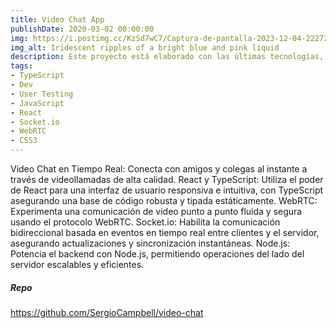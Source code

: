 ```yaml
---
title: Video Chat App
publishDate: 2020-03-02 00:00:00
img: https://i.postimg.cc/KzSd7wC7/Captura-de-pantalla-2023-12-04-222723.png
img_alt: Iridescent ripples of a bright blue and pink liquid
description: Este proyecto está elaborado con las últimas tecnologías, incluyendo React para un frontend dinámico e interactivo, TypeScript para código con tipado seguro, WebRTC para comunicación de video punto a punto, Socket.io para conexiones WebSocket en tiempo real, y Node.js impulsando el backend 🚀.
tags:
- TypeScript
- Dev
- User Testing
- JavaScript
- React
- Socket.io
- WebRTC
- CSS3
---
```


Video Chat en Tiempo Real: Conecta con amigos y colegas al instante a través de videollamadas de alta calidad. React y TypeScript: Utiliza el poder de React para una interfaz de usuario responsiva e intuitiva, con TypeScript asegurando una base de código robusta y tipada estáticamente. WebRTC: Experimenta una comunicación de video punto a punto fluida y segura usando el protocolo WebRTC. Socket.io: Habilita la comunicación bidireccional basada en eventos en tiempo real entre clientes y el servidor, asegurando actualizaciones y sincronización instantáneas. Node.js: Potencia el backend con Node.js, permitiendo operaciones del lado del servidor escalables y eficientes.

##### Repo

<https://github.com/SergioCampbell/video-chat>
